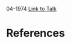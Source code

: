 

04-1974
[Link to Talk](https://www.churchofjesuschrist.org/study/general-conference/1974/04/saturday-morning-session?lang=eng)



# References
